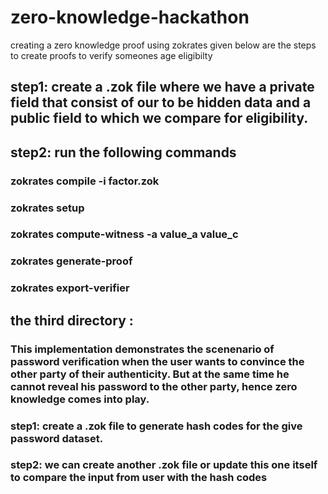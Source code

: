 # zero-knowledge-hackathon
creating a zero knowledge proof using zokrates
given below are the steps to create proofs to verify someones age eligibilty
## step1: create a .zok file where we have a private field that consist of our to be hidden data and a public field to which we compare for eligibility.
## step2: run the following commands
### zokrates compile -i factor.zok
### zokrates setup
### zokrates compute-witness -a value_a value_c
### zokrates generate-proof
### zokrates export-verifier

## the third directory :
### This implementation demonstrates the scenenario of password verification when the user wants to convince the other party of their authenticity. But at the same time he cannot reveal his password to the other party, hence zero knowledge comes into play.
### step1: create a .zok file to generate hash codes for the give password dataset.
### step2: we can create another .zok file or update this one itself to compare the input from user with the hash codes 

